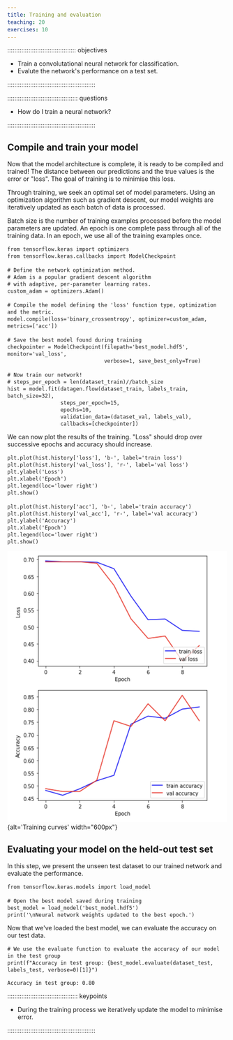 ```yaml
---
title: Training and evaluation
teaching: 20
exercises: 10
---
```


::::::::::::::::::::::::::::::::::::::: objectives

- Train a convolutational neural network for classification.
- Evalute the network's performance on a test set.

::::::::::::::::::::::::::::::::::::::::::::::::::

:::::::::::::::::::::::::::::::::::::::: questions

- How do I train a neural network?

::::::::::::::::::::::::::::::::::::::::::::::::::

## Compile and train your model

Now that the model architecture is complete, it is ready to be compiled and trained! The distance between our predictions and the true values is the error or "loss". The goal of training is to minimise this loss.

Through training, we seek an optimal set of model parameters. Using an optimization algorithm such as gradient descent, our model weights are iteratively updated as each batch of data is processed.

Batch size is the number of training examples processed before the model parameters are updated. An epoch is one complete pass through all of the training data. In an epoch, we use all of the training examples once.

```python, python
from tensorflow.keras import optimizers
from tensorflow.keras.callbacks import ModelCheckpoint

# Define the network optimization method. 
# Adam is a popular gradient descent algorithm
# with adaptive, per-parameter learning rates.
custom_adam = optimizers.Adam()

# Compile the model defining the 'loss' function type, optimization and the metric.
model.compile(loss='binary_crossentropy', optimizer=custom_adam, metrics=['acc'])

# Save the best model found during training
checkpointer = ModelCheckpoint(filepath='best_model.hdf5', monitor='val_loss',
                               verbose=1, save_best_only=True)

# Now train our network!
# steps_per_epoch = len(dataset_train)//batch_size
hist = model.fit(datagen.flow(dataset_train, labels_train, batch_size=32), 
                 steps_per_epoch=15, 
                 epochs=10, 
                 validation_data=(dataset_val, labels_val), 
                 callbacks=[checkpointer])
```

We can now plot the results of the training. "Loss" should drop over successive epochs and accuracy should increase.

```python, python
plt.plot(hist.history['loss'], 'b-', label='train loss')
plt.plot(hist.history['val_loss'], 'r-', label='val loss')
plt.ylabel('Loss')
plt.xlabel('Epoch')
plt.legend(loc='lower right')
plt.show()

plt.plot(hist.history['acc'], 'b-', label='train accuracy')
plt.plot(hist.history['val_acc'], 'r-', label='val accuracy')
plt.ylabel('Accuracy')
plt.xlabel('Epoch')
plt.legend(loc='lower right')
plt.show()
```

![](fig/training_curves.png){alt='Training curves' width="600px"}

## Evaluating your model on the held-out test set

In this step, we present the unseen test dataset to our trained network and evaluate the performance.

```python, python
from tensorflow.keras.models import load_model 

# Open the best model saved during training
best_model = load_model('best_model.hdf5')
print('\nNeural network weights updated to the best epoch.')
```

Now that we've loaded the best model, we can evaluate the accuracy on our test data.

```python, python
# We use the evaluate function to evaluate the accuracy of our model in the test group
print(f"Accuracy in test group: {best_model.evaluate(dataset_test, labels_test, verbose=0)[1]}")
```

```output
Accuracy in test group: 0.80
```



:::::::::::::::::::::::::::::::::::::::: keypoints

- During the training process we iteratively update the model to minimise error.

::::::::::::::::::::::::::::::::::::::::::::::::::


